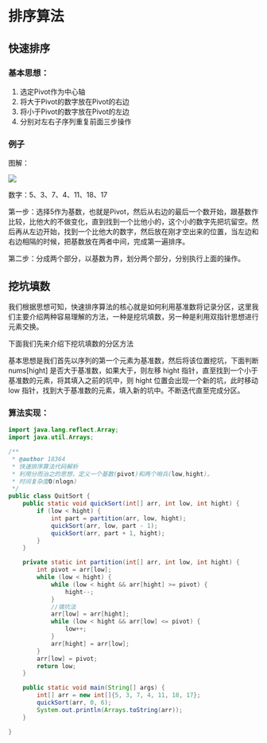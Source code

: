 # 排序算法

## 快速排序

### 基本思想：

1. 选定Pivot作为中心轴
2. 将大于Pivot的数字放在Pivot的右边
3. 将小于Pivot的数字放在Pivot的左边
4. 分别对左右子序列重复前面三步操作

### 例子

图解：

![](https://ssuu.oss-cn-shenzhen.aliyuncs.com/typecho/%E6%8E%92%E5%BA%8F%E7%AE%97%E6%B3%95/%E5%BF%AB%E9%80%9F%E6%8E%92%E5%BA%8F.gif)

数字：5、3、7、4、11、18、17

第一步：选择5作为基数，也就是Pivot，然后从右边的最后一个数开始，跟基数作比较，比他大的不做变化，直到找到一个比他小的，这个小的数字先把坑留空。然后再从左边开始，找到一个比他大的数字，然后放在刚才空出来的位置，当左边和右边相隔的时候，把基数放在两者中间，完成第一遍排序。

第二步：分成两个部分，以基数为界，划分两个部分，分别执行上面的操作。

## 挖坑填数

我们根据思想可知，快速排序算法的核心就是如何利用基准数将记录分区，这里我们主要介绍两种容易理解的方法，一种是挖坑填数，另一种是利用双指针思想进行元素交换。

下面我们先来介绍下挖坑填数的分区方法

基本思想是我们首先以序列的第一个元素为基准数，然后将该位置挖坑，下面判断 nums[hight] 是否大于基准数，如果大于，则左移 hight 指针，直至找到一个小于基准数的元素，将其填入之前的坑中，则 hight 位置会出现一个新的坑，此时移动 low 指针，找到大于基准数的元素，填入新的坑中。不断迭代直至完成分区。



### 算法实现：

```java
import java.lang.reflect.Array;
import java.util.Arrays;

/**
 * @author 18364
 * 快速排序算法代码解析
 * 利用分而治之的思想，定义一个基数(pivot)和两个哨兵(low,hight)。
 * 时间复杂度O(nlogn)
 */
public class QuitSort {
    public static void quickSort(int[] arr, int low, int hight) {
        if (low < hight) {
            int part = partition(arr, low, hight);
            quickSort(arr, low, part - 1);
            quickSort(arr, part + 1, hight);
        }
    }

    private static int partition(int[] arr, int low, int hight) {
        int pivot = arr[low];
        while (low < hight) {
            while (low < hight && arr[hight] >= pivot) {
                hight--;
            }
            //填坑法
            arr[low] = arr[hight];
            while (low < hight && arr[low] <= pivot) {
                low++;
            }
            arr[hight] = arr[low];
        }
        arr[low] = pivot;
        return low;
    }

    public static void main(String[] args) {
        int[] arr = new int[]{5, 3, 7, 4, 11, 18, 17};
        quickSort(arr, 0, 6);
        System.out.println(Arrays.toString(arr));
    }

}

```



